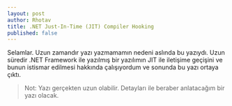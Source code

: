 ```yaml
---
layout: post
author: Rhotav
title: .NET Just-In-Time (JIT) Compiler Hooking
published: false
---
```


Selamlar. Uzun zamandır yazı yazmamamın nedeni aslında bu yazıydı. 
Uzun süredir .NET Framework ile yazılmış bir yazılımın JIT ile iletişime geçişini ve bunun istismar edilmesi hakkında çalışıyordum ve sonunda bu yazı ortaya çıktı.
> Not: Yazı gerçekten uzun olabilir. Detayları ile beraber anlatacağım bir yazı olacak.

